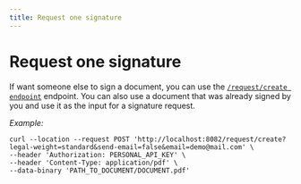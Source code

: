 ```yaml
---
title: Request one signature
---
```


# Request one signature

If want someone else to sign a document, you can use the [`/request/create endpoint`](../references/api#post-/request/create) endpoint.
You can also use a document that was already signed by you and use it as the input for a signature request.

_Example:_

```shell
curl --location --request POST 'http://localhost:8082/request/create?legal-weight=standard&send-email=false&email=demo@mail.com' \
--header 'Authorization: PERSONAL_API_KEY' \
--header 'Content-Type: application/pdf' \
--data-binary 'PATH_TO_DOCUMENT/DOCUMENT.pdf'
```
